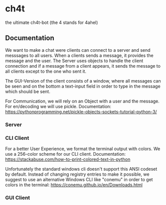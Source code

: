 # ch4t
the ultimate ch4t-bot (the 4 stands for 4ahel)

## Documentation
We want to make a chat were clients can connect to a server and send messsages to all users. When a clients sends a message, it provides the message and the user. The Server uses objects to handle the client connection and if a message from a client appears, it sends the message to all clients except to the one who sent it.

The GUI-Version of the client consists of a window, where all messages can be seen and on the bottom a text-input field in order to type in the message which should be sent.

For Communication, we will rely on an Object with a user and the message. For en/decoding we will use pickle. Documentation: 
https://pythonprogramming.net/pickle-objects-sockets-tutorial-python-3/


### Server

### CLI Client
For a better User Experience, we format the terminal output with colors. We use a 256-color scheme for our CLI client.
Documentation: https://stackabuse.com/how-to-print-colored-text-in-python

Unfortunately the standard windows cli doesn't support this ANSI codeset by default. Instead of changing registry entries to make it possible, we suggest to use an alternative Windows CLI like "conemu" in order to get colors in the terminal: https://conemu.github.io/en/Downloads.html



### GUI Client






